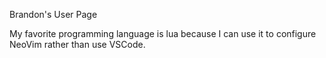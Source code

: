Brandon's User Page

My favorite programming language is lua because I can use it to configure NeoVim rather than use VSCode.